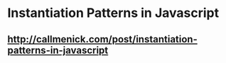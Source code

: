 # Instantiation Patterns in Javascript 
## http://callmenick.com/post/instantiation-patterns-in-javascript 
